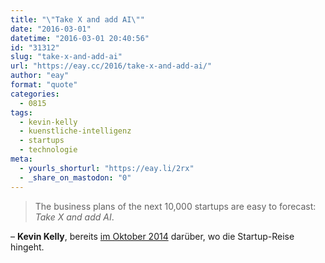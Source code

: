 ```yaml
---
title: "\"Take X and add AI\""
date: "2016-03-01"
datetime: "2016-03-01 20:40:56"
id: "31312"
slug: "take-x-and-add-ai"
url: "https://eay.cc/2016/take-x-and-add-ai/"
author: "eay"
format: "quote"
categories:
  - 0815
tags:
  - kevin-kelly
  - kuenstliche-intelligenz
  - startups
  - technologie
meta:
  - yourls_shorturl: "https://eay.li/2rx"
  - _share_on_mastodon: "0"
---
```


> The business plans of the next 10,000 startups are easy to forecast: _Take X and add AI_.

– **Kevin Kelly**, bereits [im Oktober 2014](http://www.wired.com/2014/10/future-of-artificial-intelligence/) darüber, wo die Startup-Reise hingeht.
